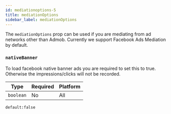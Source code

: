 ```yaml
---
id: mediationoptions-5
title: mediationOptions
sidebar_label: mediationOptions
---
```


The `mediationOptions` prop can be used if you are mediating from ad networks other than Admob. Currently we support Facebook Ads Mediation by default.

### `nativeBanner`

To load facebook native banner ads you are required to set this to true. Otherwise the impressions/clicks will not be recorded.

| Type      | Required | Platform |
| --------- | -------- | -------- |
| `boolean` | No       | All      |

`default:false`
